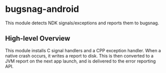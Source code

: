 # bugsnag-android

This module detects NDK signals/exceptions and reports them to bugsnag.

## High-level Overview

This module installs C signal handlers and a CPP exception handler. When a native crash occurs,
it writes a report to disk. This is then converted to a JVM report on the next app launch, and is
delivered to the error reporting API.
